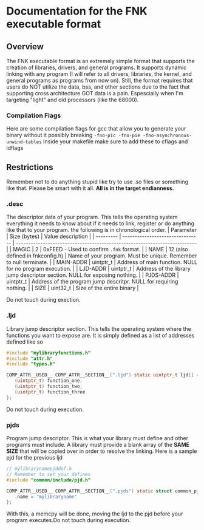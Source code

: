 # Documentation for the FNK executable format

## Overview
The FNK executable format is an extremely simple format that
supports the creation of libraries, drivers, and general
programs. It supports dynamic linking with any program
(I will refer to all drivers, libraries, the kernel, and
general programs as programs from now on). Still, the format
requires that users do NOT utilize the data, bss, and other
sections due to the fact that supporting cross architecture
GOT data is a pain. Espescially when I'm targeting "light"
and old processors (like the 68000).

### Compilation Flags
Here are some compilation flags for gcc that allow you to
generate your binary without it possibly breaking
`-fno-pic -fno-pie -fno-asynchronous-unwind-tables`
Inside your makefile make sure to add these to cflags and
ldflags

## Restrictions
Remember not to do anything stupid like try to use .so files
or something like that. Please be smart with it all. **All is
in the target endianness.**

### .desc
The descriptor data of your program. This tells the operating
system everything it needs to know about if it needs to link,
register or do anything like that to your program. the
following is in chronological order.
| Parameter | Size (bytes)                     | Value description                                                          |
| --------- | -------------------------------- | -------------------------------------------------------------------------- |
| MAGIC     | 2                                | 0xFEED - Used to confirm `.fnk` format.                                    |
| NAME      | 12 (also defined in fnkconfig.h) | Name of your program. Must be unique. Remember to null terminate.          |
| MAIN-ADDR | uintptr_t                        | Address of main function. NULL for no program execution.                   |
| LJD-ADDR  | uintptr_t                        | Address of the library jump descriptor section. NULL for exposing nothing. |
| PJDS-ADDR | uintptr_t                        | Address of the program jump descritpr. NULL for requiring nothing.         |
| SIZE      | uint32_t                         | Size of the entire binary                                                  |

Do not touch during exection.

### .ljd
Library jump descriptor section. This tells the operating
system where the functions you want to expose are. It is
simply defined as a list of addresses defined like so
```c
#include "mylibraryfunctions.h"
#include "attr.h"
#include "types.h"

COMP_ATTR__USED__ COMP_ATTR__SECTION__(".ljd") static uintptr_t ljd[] = {
   (uintptr_t) function_one,
   (uintptr_t) function_two,
   (uintptr_t) function_three
};
```
Do not touch during execution.

### pjds
Program jump descriptor. This is what your library must define
and other programs must include. A library must provide a
blank array of the **SAME SIZE** that will be copied over in
order to resolve the linking. Here is a sample pjd for the
previous ljd
```c
// mylibrarynamepjddef.h
// Remember to set your defines
#include "common/include/pjd.h"

COMP_ATTR__USED__ COMP_ATTR__SECTION__(".pjds") static struct common_pjd mylibraryname_pjd {
   .name = "mylibraryname"
};
```
With this, a memcpy will be done, moving the ljd to the pjd
before your program executes.Do not touch during execution.